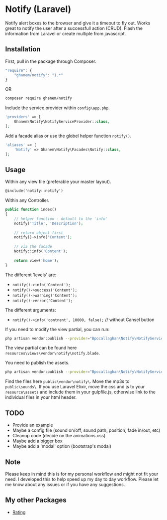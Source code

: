 # Notify (Laravel)

Notify alert boxes to the browser  and give it a timeout to fly out.
Works great to notify the user after a successfull action (CRUD).
Flash the information from Laravel or create multiple from javascript.

## Installation

First, pull in the package through Composer.

```js
"require": {
	"ghanem/notify": "1.*"
}
```
OR 
```bash
composer require ghanem/notify
```

Include the service provider within `config\app.php`.

```php
'providers' => [
	Ghanem\Notify\NotifyServiceProvider::class,
];
```

Add a facade alias or use the globel helper function `notify()`.

```php
'aliases' => [
	'Notify' => Ghanem\Notify\Facades\Notify::class,
];
```

## Usage

Within any view file (preferable your master layout).

```html
@include('notify::notify')
```

Within any Controller.

```php
public function index()
{
    // helper function - default to the 'info'
	notify('Title', 'Description');
	
	// return object first
	notify()->info('Content');
	
	// via the facade
    Notify::info('Content');
	
	return view('home');
}
```

The different 'levels' are:
- `notify()->info('Content');`
- `notify()->success('Content');`
- `notify()->warning('Content');`
- `notify()->error('Content');`

The different arguments:
- `notify()->info('contnent', 10000, false);` // without Cansel button

If you need to modify the view partial, you can run:

```bash
php artisan vendor:publish --provider="Bpocallaghan\Notify\NotifyServiceProvider" --tag=view
```

The view partial can be found here `resources\views\vendor\notify\notify.blade`.

You need to publish the assets.

```bash
php artisan vendor:publish --provider="Bpocallaghan\Notify\NotifyServiceProvider" --tag=public
```

Find the files here `public\vendor\notify\`.
Move the mp3s to `public\sounds\`.
If you use Laravel Elixir, move the css and js to your `resource\assets` and include them in your gulpfile.js, otherwise link to the individual files in your html header.

## TODO

- Provide an example
- Maybe a config file (sound on/off, sound path, position, fade in/out, etc)
- Cleanup code (decide on the animations.css)
- Maybe add a bigger box
- Maybe add a 'modal' option (bootstrap's modal)

## Note

Please keep in mind this is for my personal workflow and might not fit your need.
I developed this to help speed up my day to day workflow. 
Please let me know about any issues or if you have any suggestions.

## My other Packages

- [Rating](https://github.com/abdullahghanem/rating)
